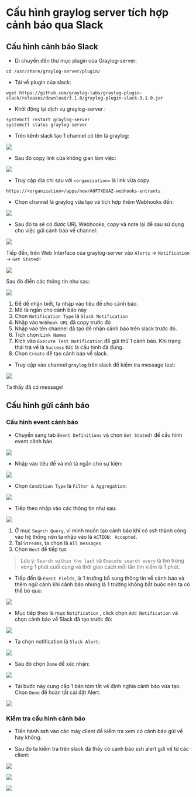# Cấu hình graylog server tích hợp cảnh báo qua Slack

## Cấu hình cảnh báo Slack

- Di chuyển đến thư mục plugin của Graylog-server: 

```
cd /usr/share/graylog-server/plugin/
```

- Tải về plugin của slack:

```
wget https://github.com/graylog-labs/graylog-plugin-slack/releases/download/3.1.0/graylog-plugin-slack-3.1.0.jar
```

- Khởi động lại dịch vụ graylog-server : 

```
systemctl restart graylog-server
systemctl status graylog-server
```

- Trên kênh slack tạo 1 channel có tên là graylog: 

![](../images/sl1.png)

- Sau đó copy link của không gian làm việc: 

![](../images/sl2.png)

- Truy cập địa chỉ sau với `<organization>` là link vừa copy:

```
https://<organization>/apps/new/A0F7XDUAZ-webhooks-entrants
```

- Chọn channel là graylog vừa tạo và tích hợp thêm Webhooks đến:

![](../images/sl3.png)

- Sau đó ta sẽ có được URL Webhooks, copy và note lại để sau sử dụng cho việc gửi cảnh báo về channel: 

![](../images/sl4.png)

Tiếp đến, trên Web Interface của graylog-server vào `Alerts` -> `Notification` -> `Get Stated!`

![](../images/sl5.png)

Sau đó điền các thông tin như sau: 

![](../images/sl7.png)

1. Để dễ nhận biết, ta nhập vào tiêu đề cho cảnh báo. 
2. Mô tả ngắn cho cảnh báo này
3. Chọn `Notification Type` là `Slack Notification`
4. Nhập vào `Webhook URL` đã copy trước đó
5. Nhập vào tên channel đã tạo để nhận cảnh báo trên slack trước đó. 
6. Tích chọn `Link Names`
7. Kích vào `Execute Test Notification` để gửi thử 1 cảnh báo. Khi trạng thái trả về là `Success` tức là cấu hình đã đúng.
8. Chọn `Create` để tạo cảnh báo về slack. 

- Truy cập vào channel `graylog` trên slack để kiểm tra message test:

![](../images/sl6.png)

Ta thấy đã có message!

## Cấu hình gửi cảnh báo

### Cấu hình event cảnh báo

- Chuyển sang tab `Event Definitions` và chọn `Get Stated!` để cấu hình event cảnh báo. 

![](../images/sl8.png)

- Nhập vào tiêu đề và mô tả ngắn cho sự kiện:

![](../images/bs1.png)

- Chọn `Condition Type` là `Filter & Aggregation`: 

![](../images/sl10.png)

- Tiếp theo nhập vào các thông tin như sau: 

![](../images/sl11.png)

1. Ở mục `Search Query`, vì mình muốn tạo cảnh báo khi có ssh thành công vào hệ thống nên ta nhập vào là `ACTION: Accepted`.
2. Tại `Streams`, ta chọn là `All messages`
3. Chọn `Next` để tiếp tục

>Lưu ý: `Search within the last` và `Execute search every` là tìm trong vòng 1 phút cuối cùng và thời gian cách mỗi lần tìm kiếm là 1 phút. 

- Tiếp đến là `Event Fields`, là 1 trường bổ sung thông tin về cảnh báo và thêm ngữ cảnh khi cảnh báo nhưng là 1 trường không bắt buộc nên ta có thể bỏ qua:

![](../images/sl12.png)

- Mục tiếp theo là mục `Notification` , click chọn `Add Notification` và chọn cảnh báo về Slack đã tạo trước đó:

![](../images/sl13.png)

- Ta chọn notification là `Slack Alert`:

![](../images/sl14.png)

- Sau đó chọn `Done` để xác nhận:

![](../images/sl15.png)

- Tại bước này cung cấp 1 bản tóm tắt về định nghĩa cảnh báo vừa tạo. Chọn `Done` để hoàn tất cài đặt Alert: 

![](../images/sl16.png)

### Kiểm tra cấu hình cảnh báo 

- Tiến hành ssh vào các máy client để kiểm tra xem có cảnh báo gửi về hay không. 

- Sau đó ta kiểm tra trên slack đã thấy có cảnh báo ssh alert gửi về từ các client: 

![](../images/sl17.png)

![](../images/sl19.png)

![](../images/sl18.png)





